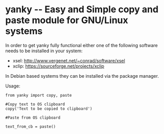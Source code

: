 # yanky -- Easy and Simple copy and paste module for GNU/Linux systems

In order to get yanky fully functional either one of the following software
needs to be installed in your system:
 * xsel: http://www.vergenet.net/~conrad/software/xsel
 * xclip: https://sourceforge.net/projects/xclip
 
 In Debian based systems they can be installed via the package manager.
 
Usage:

```
from yanky import copy, paste

#Copy text to OS clipboard
copy('Text to be copied to clipboard')

#Paste from OS clipboard

text_from_cb = paste()
```
